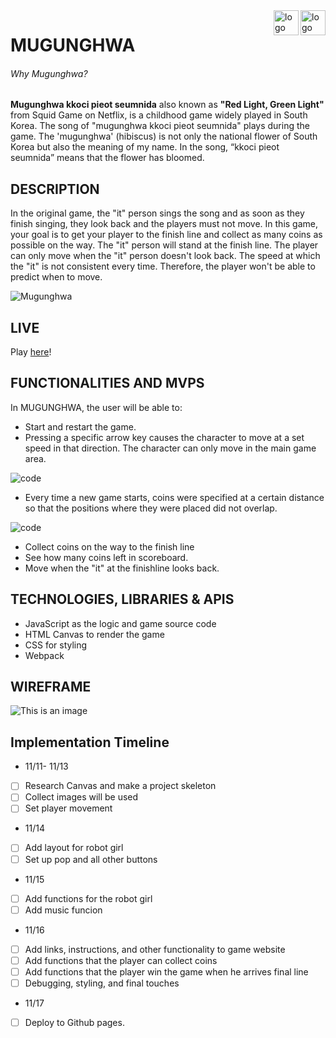 <a>
  <img 
    src="./img/squid1.png"
    alt="logo" height="40" align="right"
  />
</a>

<a>
  <img 
    src="./img/squid2.png"
    alt="logo" height="40" align="right"
  />
</a>

<!-- <a>
  <img 
    src="./img/squid3.png"
    alt="logo" height="40" align="right"
  />
</a> -->

# MUGUNGHWA

###### Why Mugunghwa?

**Mugunghwa kkoci pieot seumnida** also known as  __"Red Light, Green Light"__ from Squid Game on Netflix, is a childhood game widely played in South Korea. The song of "mugunghwa kkoci pieot seumnida" plays during the game. The 'mugunghwa' (hibiscus) is not only the national flower of South Korea but also the meaning of my name. In the song, “kkoci pieot seumnida” means that the flower has bloomed. 


## DESCRIPTION
In the original game, the "it" person sings the song and as soon as they finish singing, they look back and the players must not move. In this game, your goal is to get your player to the finish line and collect as many coins as possible on the way. The "it" person will stand at the finish line. The player can only move when the "it" person doesn't look back. The speed at which the "it" is not consistent every time. Therefore, the player won't be able to predict when to move.

![Mugunghwa](./img/layout.png)


## LIVE
Play [here](https://kkj2010.github.io/Mugunghwa/)!


## FUNCTIONALITIES AND MVPS 
In MUGUNGHWA, the user will be able to:
* Start and restart the game.
* Pressing a specific arrow key causes the character to move at a set speed in that direction.
The character can only move in the main game area.

![code](./img/codemovement.png)
* Every time a new game starts, coins were specified at a certain distance so that the positions where they were placed did not overlap.

![code](./img/codecoin.png)
* Collect coins on the way to the finish line 
* See how many coins left in scoreboard.
* Move when the "it" at the finishline looks back.


## TECHNOLOGIES, LIBRARIES & APIS
* JavaScript as the logic and game source code
* HTML Canvas to render the game
* CSS for styling
* Webpack


## WIREFRAME
![This is an image](./img/wireframe.png)


## Implementation Timeline
* 11/11- 11/13
- [ ] Research Canvas and make a project skeleton
- [ ] Collect images will be used
- [ ] Set player movement

* 11/14
- [ ] Add layout for robot girl
- [ ] Set up pop and all other buttons

* 11/15
- [ ] Add functions for the robot girl 
- [ ] Add music funcion

* 11/16
- [ ] Add links, instructions, and other functionality to game website
- [ ] Add functions that the player can collect coins 
- [ ] Add functions that the player win the game when he arrives final line
- [ ] Debugging, styling, and final touches

* 11/17
- [ ] Deploy to Github pages.
